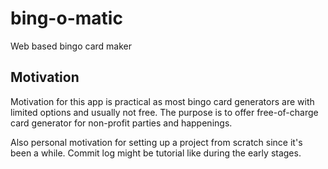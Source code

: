 # bing-o-matic

Web based bingo card maker

## Motivation

Motivation for this app is practical as most bingo card generators are with limited options and usually not free. The purpose is to offer free-of-charge card generator for non-profit parties and happenings.

Also personal motivation for setting up a project from scratch since it's been a while. Commit log might be tutorial like during the early stages.
